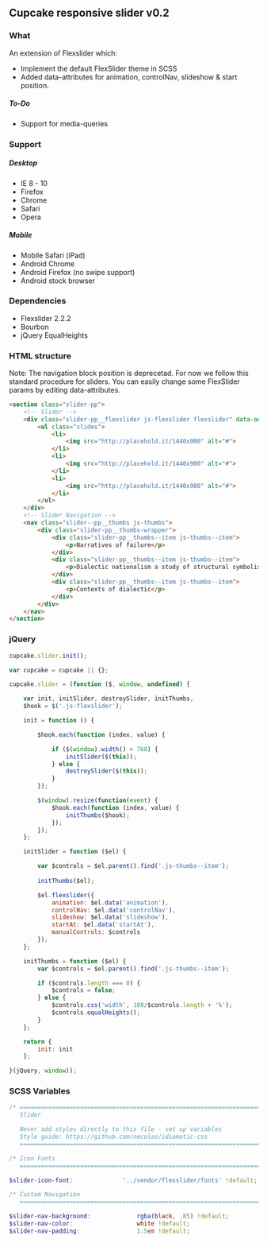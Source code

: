## Cupcake responsive slider v0.2

### What
An extension of Flexslider which:
* Implement the default FlexSlider theme in SCSS
* Added data-attributes for animation, controlNav, slideshow & start position.

##### To-Do
* Support for media-queries

### Support
##### Desktop
* IE 8 - 10
* Firefox
* Chrome
* Safari
* Opera

##### Mobile
* Mobile Safari (iPad)
* Android Chrome
* Android Firefox (no swipe support)
* Android stock browser

### Dependencies
* Flexslider 2.2.2
* Bourbon
* jQuery EqualHeights


### HTML structure
Note: The navigation block position is deprecetad. 
For now we follow this standard procedure for sliders. You can easily change some FlexSlider params by editing data-attributes.

```html
<section class="slider-pp">
    <!-- Slider -->
    <div class="slider-pp__flexslider js-flexslider flexslider" data-animation="slide" data-controlNav="true" data-slideshow="slideshow" data-startAt="0">
        <ul class="slides">
            <li>
                <img src="http://placehold.it/1440x900" alt="#">
            </li>
            <li>
                <img src="http://placehold.it/1440x900" alt="#">
            </li>
            <li>
                <img src="http://placehold.it/1440x900" alt="#">
            </li>
        </ul>
    </div>
    <!-- Slider Navigation -->
    <nav class="slider--pp__thumbs js-thumbs">
        <div class="slider-pp__thumbs-wrapper">
            <div class="slider-pp__thumbs--item js-thumbs--item">
                <p>Narratives of failure</p>
            </div>
            <div class="slider-pp__thumbs--item js-thumbs--item">
                <p>Dialectic nationalism a study of structural symbolism</p>
            </div>
            <div class="slider-pp__thumbs--item js-thumbs--item">
                <p>Contexts of dialectic</p>
            </div>
        </div>
    </nav>
</section>
```

### jQuery

```javascript
cupcake.slider.init();
```

```javascript
var cupcake = cupcake || {};

cupcake.slider = (function ($, window, undefined) {

    var init, initSlider, destroySlider, initThumbs,
    $hook = $('.js-flexslider');

    init = function () {

        $hook.each(function (index, value) {

            if ($(window).width() > 768) {
                initSlider($(this));
            } else {
                destroySlider($(this));
            }
        });

        $(window).resize(function(event) {
            $hook.each(function (index, value) {
                initThumbs($hook);
            });
        });
    };

    initSlider = function ($el) {

        var $controls = $el.parent().find('.js-thumbs--item');
        
        initThumbs($el);

        $el.flexslider({
            animation: $el.data('animation'),
            controlNav: $el.data('controlNav'),
            slideshow: $el.data('slideshow'),
            startAt: $el.data('startAt'),
            manualControls: $controls
        });
    };

    initThumbs = function ($el) {
        var $controls = $el.parent().find('.js-thumbs--item');

        if ($controls.length === 0) {
            $controls = false;
        } else {
            $controls.css('width', 100/$controls.length + '%');
            $controls.equalHeights();
        }
    };

    return {
        init: init
    };

}(jQuery, window));
```

### SCSS Variables
```scss
/* ==========================================================================
   Slider

   Never add styles directly to this file - set up variables
   Style guide: https://github.com/necolas/idiomatic-css
   ========================================================================== */

/* Icon Fonts
   ========================================================================== */

$slider-icon-font:              '../vendor/flexslider/fonts' !default;

/* Custom Navigation
   ========================================================================== */

$slider-nav-background:             rgba(black, .85) !default;
$slider-nav-color:                  white !default;
$slider-nav-padding:                1.5em !default;
```